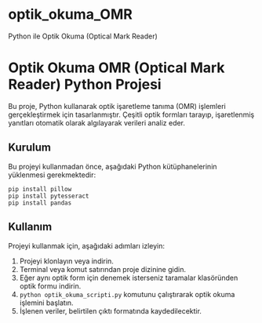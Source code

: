 # optik_okuma_OMR
Python ile Optik Okuma (Optical Mark Reader)
# Optik Okuma OMR (Optical Mark Reader) Python Projesi

Bu proje, Python kullanarak optik işaretleme tanıma (OMR) işlemleri gerçekleştirmek için tasarlanmıştır. Çeşitli optik formları tarayıp, işaretlenmiş yanıtları otomatik olarak algılayarak verileri analiz eder.

## Kurulum

Bu projeyi kullanmadan önce, aşağıdaki Python kütüphanelerinin yüklenmesi gerekmektedir:
```
pip install pillow
pip install pytesseract
pip install pandas
```
## Kullanım

Projeyi kullanmak için, aşağıdaki adımları izleyin:

1. Projeyi klonlayın veya indirin.
2. Terminal veya komut satırından proje dizinine gidin.
3. Eğer aynı optik form için denemek isterseniz taramalar klasöründen optik formu indirin.
4. `python optik_okuma_scripti.py` komutunu çalıştırarak optik okuma işlemini başlatın.
5. İşlenen veriler, belirtilen çıktı formatında kaydedilecektir.
